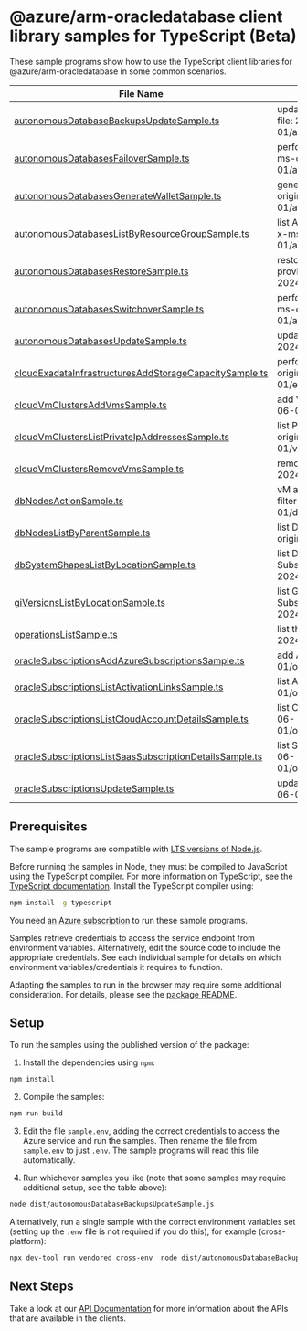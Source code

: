 # @azure/arm-oracledatabase client library samples for TypeScript (Beta)

These sample programs show how to use the TypeScript client libraries for @azure/arm-oracledatabase in some common scenarios.

| **File Name**                                                                                                   | **Description**                                                                                                                          |
| --------------------------------------------------------------------------------------------------------------- | ---------------------------------------------------------------------------------------------------------------------------------------- |
| [autonomousDatabaseBackupsUpdateSample.ts][autonomousdatabasebackupsupdatesample]                               | update a AutonomousDatabaseBackup x-ms-original-file: 2024-06-01/autonomousDatabaseBackup_patch.json                                     |
| [autonomousDatabasesFailoverSample.ts][autonomousdatabasesfailoversample]                                       | perform failover action on Autonomous Database x-ms-original-file: 2024-06-01/autonomousDatabase_failover.json                           |
| [autonomousDatabasesGenerateWalletSample.ts][autonomousdatabasesgeneratewalletsample]                           | generate wallet action on Autonomous Database x-ms-original-file: 2024-06-01/autonomousDatabase_generateWallet.json                      |
| [autonomousDatabasesListByResourceGroupSample.ts][autonomousdatabaseslistbyresourcegroupsample]                 | list AutonomousDatabase resources by resource group x-ms-original-file: 2024-06-01/autonomousDatabase_listByResourceGroup.json           |
| [autonomousDatabasesRestoreSample.ts][autonomousdatabasesrestoresample]                                         | restores an Autonomous Database based on the provided request parameters. x-ms-original-file: 2024-06-01/autonomousDatabase_restore.json |
| [autonomousDatabasesSwitchoverSample.ts][autonomousdatabasesswitchoversample]                                   | perform switchover action on Autonomous Database x-ms-original-file: 2024-06-01/autonomousDatabase_switchover.json                       |
| [autonomousDatabasesUpdateSample.ts][autonomousdatabasesupdatesample]                                           | update a AutonomousDatabase x-ms-original-file: 2024-06-01/autonomousDatabase_patch.json                                                 |
| [cloudExadataInfrastructuresAddStorageCapacitySample.ts][cloudexadatainfrastructuresaddstoragecapacitysample]   | perform add storage capacity on exadata infra x-ms-original-file: 2024-06-01/exaInfra_addStorageCapacity.json                            |
| [cloudVmClustersAddVmsSample.ts][cloudvmclustersaddvmssample]                                                   | add VMs to the VM Cluster x-ms-original-file: 2024-06-01/vmClusters_addVms.json                                                          |
| [cloudVmClustersListPrivateIpAddressesSample.ts][cloudvmclusterslistprivateipaddressessample]                   | list Private IP Addresses by the provided filter x-ms-original-file: 2024-06-01/vmClusters_listPrivateIpAddresses.json                   |
| [cloudVmClustersRemoveVmsSample.ts][cloudvmclustersremovevmssample]                                             | remove VMs from the VM Cluster x-ms-original-file: 2024-06-01/vmClusters_removeVms.json                                                  |
| [dbNodesActionSample.ts][dbnodesactionsample]                                                                   | vM actions on DbNode of VM Cluster by the provided filter x-ms-original-file: 2024-06-01/dbNodes_action.json                             |
| [dbNodesListByParentSample.ts][dbnodeslistbyparentsample]                                                       | list DbNode resources by CloudVmCluster x-ms-original-file: 2024-06-01/dbNodes_listByParent.json                                         |
| [dbSystemShapesListByLocationSample.ts][dbsystemshapeslistbylocationsample]                                     | list DbSystemShape resources by SubscriptionLocationResource x-ms-original-file: 2024-06-01/dbSystemShapes_listByLocation.json           |
| [giVersionsListByLocationSample.ts][giversionslistbylocationsample]                                             | list GiVersion resources by SubscriptionLocationResource x-ms-original-file: 2024-06-01/giVersions_listByLocation.json                   |
| [operationsListSample.ts][operationslistsample]                                                                 | list the operations for the provider x-ms-original-file: 2024-06-01/operations_list.json                                                 |
| [oracleSubscriptionsAddAzureSubscriptionsSample.ts][oraclesubscriptionsaddazuresubscriptionssample]             | add Azure Subscriptions x-ms-original-file: 2024-06-01/oracleSubscriptions_addAzureSubscriptions.json                                    |
| [oracleSubscriptionsListActivationLinksSample.ts][oraclesubscriptionslistactivationlinkssample]                 | list Activation Links x-ms-original-file: 2024-06-01/oracleSubscriptions_listActivationLinks.json                                        |
| [oracleSubscriptionsListCloudAccountDetailsSample.ts][oraclesubscriptionslistcloudaccountdetailssample]         | list Cloud Account Details x-ms-original-file: 2024-06-01/oracleSubscriptions_listCloudAccountDetails.json                               |
| [oracleSubscriptionsListSaasSubscriptionDetailsSample.ts][oraclesubscriptionslistsaassubscriptiondetailssample] | list Saas Subscription Details x-ms-original-file: 2024-06-01/oracleSubscriptions_listSaasSubscriptionDetails.json                       |
| [oracleSubscriptionsUpdateSample.ts][oraclesubscriptionsupdatesample]                                           | update a OracleSubscription x-ms-original-file: 2024-06-01/oracleSubscriptions_patch.json                                                |

## Prerequisites

The sample programs are compatible with [LTS versions of Node.js](https://github.com/nodejs/release#release-schedule).

Before running the samples in Node, they must be compiled to JavaScript using the TypeScript compiler. For more information on TypeScript, see the [TypeScript documentation][typescript]. Install the TypeScript compiler using:

```bash
npm install -g typescript
```

You need [an Azure subscription][freesub] to run these sample programs.

Samples retrieve credentials to access the service endpoint from environment variables. Alternatively, edit the source code to include the appropriate credentials. See each individual sample for details on which environment variables/credentials it requires to function.

Adapting the samples to run in the browser may require some additional consideration. For details, please see the [package README][package].

## Setup

To run the samples using the published version of the package:

1. Install the dependencies using `npm`:

```bash
npm install
```

2. Compile the samples:

```bash
npm run build
```

3. Edit the file `sample.env`, adding the correct credentials to access the Azure service and run the samples. Then rename the file from `sample.env` to just `.env`. The sample programs will read this file automatically.

4. Run whichever samples you like (note that some samples may require additional setup, see the table above):

```bash
node dist/autonomousDatabaseBackupsUpdateSample.js
```

Alternatively, run a single sample with the correct environment variables set (setting up the `.env` file is not required if you do this), for example (cross-platform):

```bash
npx dev-tool run vendored cross-env  node dist/autonomousDatabaseBackupsUpdateSample.js
```

## Next Steps

Take a look at our [API Documentation][apiref] for more information about the APIs that are available in the clients.

[autonomousdatabasebackupsupdatesample]: https://github.com/Azure/azure-sdk-for-js/blob/main/sdk/oracledatabase/arm-oracledatabase/samples/v2-beta/typescript/src/autonomousDatabaseBackupsUpdateSample.ts
[autonomousdatabasesfailoversample]: https://github.com/Azure/azure-sdk-for-js/blob/main/sdk/oracledatabase/arm-oracledatabase/samples/v2-beta/typescript/src/autonomousDatabasesFailoverSample.ts
[autonomousdatabasesgeneratewalletsample]: https://github.com/Azure/azure-sdk-for-js/blob/main/sdk/oracledatabase/arm-oracledatabase/samples/v2-beta/typescript/src/autonomousDatabasesGenerateWalletSample.ts
[autonomousdatabaseslistbyresourcegroupsample]: https://github.com/Azure/azure-sdk-for-js/blob/main/sdk/oracledatabase/arm-oracledatabase/samples/v2-beta/typescript/src/autonomousDatabasesListByResourceGroupSample.ts
[autonomousdatabasesrestoresample]: https://github.com/Azure/azure-sdk-for-js/blob/main/sdk/oracledatabase/arm-oracledatabase/samples/v2-beta/typescript/src/autonomousDatabasesRestoreSample.ts
[autonomousdatabasesswitchoversample]: https://github.com/Azure/azure-sdk-for-js/blob/main/sdk/oracledatabase/arm-oracledatabase/samples/v2-beta/typescript/src/autonomousDatabasesSwitchoverSample.ts
[autonomousdatabasesupdatesample]: https://github.com/Azure/azure-sdk-for-js/blob/main/sdk/oracledatabase/arm-oracledatabase/samples/v2-beta/typescript/src/autonomousDatabasesUpdateSample.ts
[cloudexadatainfrastructuresaddstoragecapacitysample]: https://github.com/Azure/azure-sdk-for-js/blob/main/sdk/oracledatabase/arm-oracledatabase/samples/v2-beta/typescript/src/cloudExadataInfrastructuresAddStorageCapacitySample.ts
[cloudvmclustersaddvmssample]: https://github.com/Azure/azure-sdk-for-js/blob/main/sdk/oracledatabase/arm-oracledatabase/samples/v2-beta/typescript/src/cloudVmClustersAddVmsSample.ts
[cloudvmclusterslistprivateipaddressessample]: https://github.com/Azure/azure-sdk-for-js/blob/main/sdk/oracledatabase/arm-oracledatabase/samples/v2-beta/typescript/src/cloudVmClustersListPrivateIpAddressesSample.ts
[cloudvmclustersremovevmssample]: https://github.com/Azure/azure-sdk-for-js/blob/main/sdk/oracledatabase/arm-oracledatabase/samples/v2-beta/typescript/src/cloudVmClustersRemoveVmsSample.ts
[dbnodesactionsample]: https://github.com/Azure/azure-sdk-for-js/blob/main/sdk/oracledatabase/arm-oracledatabase/samples/v2-beta/typescript/src/dbNodesActionSample.ts
[dbnodeslistbyparentsample]: https://github.com/Azure/azure-sdk-for-js/blob/main/sdk/oracledatabase/arm-oracledatabase/samples/v2-beta/typescript/src/dbNodesListByParentSample.ts
[dbsystemshapeslistbylocationsample]: https://github.com/Azure/azure-sdk-for-js/blob/main/sdk/oracledatabase/arm-oracledatabase/samples/v2-beta/typescript/src/dbSystemShapesListByLocationSample.ts
[giversionslistbylocationsample]: https://github.com/Azure/azure-sdk-for-js/blob/main/sdk/oracledatabase/arm-oracledatabase/samples/v2-beta/typescript/src/giVersionsListByLocationSample.ts
[operationslistsample]: https://github.com/Azure/azure-sdk-for-js/blob/main/sdk/oracledatabase/arm-oracledatabase/samples/v2-beta/typescript/src/operationsListSample.ts
[oraclesubscriptionsaddazuresubscriptionssample]: https://github.com/Azure/azure-sdk-for-js/blob/main/sdk/oracledatabase/arm-oracledatabase/samples/v2-beta/typescript/src/oracleSubscriptionsAddAzureSubscriptionsSample.ts
[oraclesubscriptionslistactivationlinkssample]: https://github.com/Azure/azure-sdk-for-js/blob/main/sdk/oracledatabase/arm-oracledatabase/samples/v2-beta/typescript/src/oracleSubscriptionsListActivationLinksSample.ts
[oraclesubscriptionslistcloudaccountdetailssample]: https://github.com/Azure/azure-sdk-for-js/blob/main/sdk/oracledatabase/arm-oracledatabase/samples/v2-beta/typescript/src/oracleSubscriptionsListCloudAccountDetailsSample.ts
[oraclesubscriptionslistsaassubscriptiondetailssample]: https://github.com/Azure/azure-sdk-for-js/blob/main/sdk/oracledatabase/arm-oracledatabase/samples/v2-beta/typescript/src/oracleSubscriptionsListSaasSubscriptionDetailsSample.ts
[oraclesubscriptionsupdatesample]: https://github.com/Azure/azure-sdk-for-js/blob/main/sdk/oracledatabase/arm-oracledatabase/samples/v2-beta/typescript/src/oracleSubscriptionsUpdateSample.ts
[apiref]: https://learn.microsoft.com/javascript/api/@azure/arm-oracledatabase?view=azure-node-preview
[freesub]: https://azure.microsoft.com/free/
[package]: https://github.com/Azure/azure-sdk-for-js/tree/main/sdk/oracledatabase/arm-oracledatabase/README.md
[typescript]: https://www.typescriptlang.org/docs/home.html
